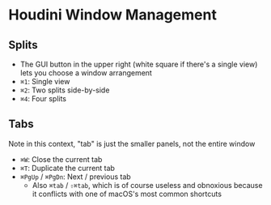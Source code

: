 # Houdini Window Management

## Splits

- The GUI button in the upper right (white square if there's a single view) lets you choose a window arrangement
- `⌘1`: Single view
- `⌘2`: Two splits side-by-side
- `⌘4`: Four splits

## Tabs

Note in this context, "tab" is just the smaller panels, not the entire window

- `⌘W`: Close the current tab
- `⌘T`: Duplicate the current tab
- `⌘PgUp` / `⌘PgDn`: Next / previous tab
    - Also `⌘tab` / `⇧⌘tab`, which is of course useless and obnoxious because it conflicts with one of macOS's most common shortcuts
